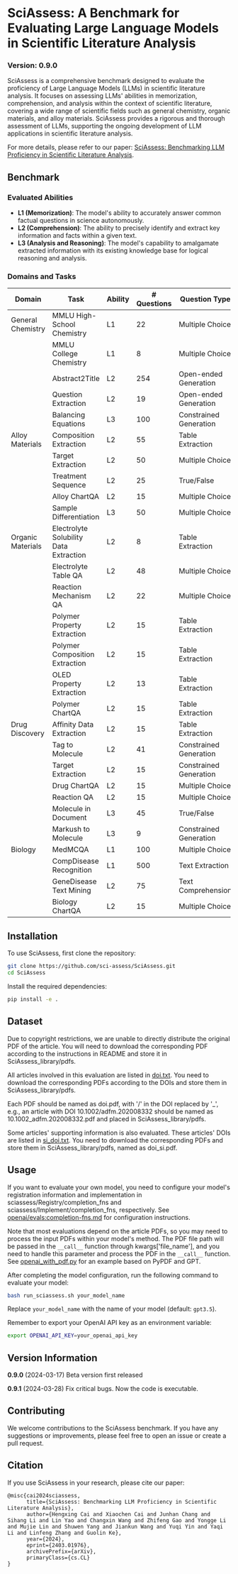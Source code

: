 # SciAssess: A Benchmark for Evaluating Large Language Models in Scientific Literature Analysis

### Version: 0.9.0

SciAssess is a comprehensive benchmark designed to evaluate the proficiency of Large Language Models (LLMs) in scientific literature analysis. It focuses on assessing LLMs' abilities in memorization, comprehension, and analysis within the context of scientific literature, covering a wide range of scientific fields such as general chemistry, organic materials, and alloy materials. SciAssess provides a rigorous and thorough assessment of LLMs, supporting the ongoing development of LLM applications in scientific literature analysis.

For more details, please refer to our paper: [SciAssess: Benchmarking LLM Proficiency in Scientific Literature Analysis](https://arxiv.org/abs/2403.01976).

## Benchmark
### Evaluated Abilities
- **L1 (Memorization)**: The model's ability to accurately answer common factual questions in science autonomously.
- **L2 (Comprehension)**: The ability to precisely identify and extract key information and facts within a given text.
- **L3 (Analysis and Reasoning)**: The model's capability to amalgamate extracted information with its existing knowledge base for logical reasoning and analysis.

### Domains and Tasks
| Domain            | Task                         | Ability | # Questions | Question Type        | Multimodal Content  |
|-------------------|------------------------------|---------|-------------|----------------------|---------------------|
| General Chemistry | MMLU High-School Chemistry   | L1      | 22          | Multiple Choice      |                     |
|                   | MMLU College Chemistry       | L1      | 8           | Multiple Choice      |                     |
|                   | Abstract2Title               | L2      | 254         | Open-ended Generation|                     |
|                   | Question Extraction          | L2      | 19          | Open-ended Generation|                     |
|                   | Balancing Equations          | L3      | 100         | Constrained Generation|                    |
| Alloy Materials   | Composition Extraction       | L2      | 55          | Table Extraction     | Table               |
|                   | Target Extraction            | L2      | 50          | Multiple Choice      |                     |
|                   | Treatment Sequence           | L2      | 25          | True/False           |                     |
|                   | Alloy ChartQA                | L2      | 15          | Multiple Choice      | Chart               |
|                   | Sample Differentiation       | L3      | 50          | Multiple Choice      |                     |
| Organic Materials | Electrolyte Solubility Data Extraction | L2 | 8 | Table Extraction | Table           |
|                   | Electrolyte Table QA         | L2      | 48          | Multiple Choice      | Table               |
|                   | Reaction Mechanism QA        | L2      | 22          | Multiple Choice      | Molecule            |
|                   | Polymer Property Extraction  | L2      | 15          | Table Extraction     | Table               |
|                   | Polymer Composition Extraction | L2    | 15          | Table Extraction     |                     |
|                   | OLED Property Extraction     | L2      | 13          | Table Extraction     | Molecule, Table     |
|                   | Polymer ChartQA              | L2      | 15          | Table Extraction     | Chart               |
| Drug Discovery    | Affinity Data Extraction     | L2      | 15          | Table Extraction     | Molecule, Table     |
|                   | Tag to Molecule              | L2      | 41          | Constrained Generation | Molecule          |
|                   | Target Extraction            | L2      | 15          | Constrained Generation |                    |
|                   | Drug ChartQA                 | L2      | 15          | Multiple Choice      | Chart               |
|                   | Reaction QA                  | L2      | 15          | Multiple Choice      | Reaction            |
|                   | Molecule in Document         | L3      | 45          | True/False           | Molecule            |
|                   | Markush to Molecule          | L3      | 9           | Constrained Generation | Molecule          |
| Biology           | MedMCQA                      | L1      | 100         | Multiple Choice      |                     |
|                   | CompDisease Recognition      | L1      | 500         | Text Extraction      |                     |
|                   | GeneDisease Text Mining      | L2      | 75          | Text Comprehension   |                     |
|                   | Biology ChartQA              | L2      | 15          | Multiple Choice      | Chart               |

## Installation

To use SciAssess, first clone the repository:

```bash
git clone https://github.com/sci-assess/SciAssess.git
cd SciAssess
```

Install the required dependencies:

```bash
pip install -e .
```

## Dataset

Due to copyright restrictions, we are unable to directly distribute the original PDF of the article. You will need to download the corresponding PDF according to the instructions in README and store it in SciAssess_library/pdfs.

All articles involved in this evaluation are listed in [doi.txt](doi.txt). You need to download the corresponding PDFs according to the DOIs and store them in SciAssess_library/pdfs.

Each PDF should be named as doi.pdf, with '/' in the DOI replaced by '_', e.g., an article with DOI 10.1002/adfm.202008332 should be named as 10.1002_adfm.202008332.pdf and placed in SciAssess_library/pdfs.

Some articles' supporting information is also evaluated. These articles' DOIs are listed in [si_doi.txt](si_doi.txt). You need to download the corresponding PDFs and store them in SciAssess_library/pdfs, named as doi_si.pdf.

## Usage

If you want to evaluate your own model, you need to configure your model's registration information and implementation in sciassess/Registry/completion_fns and sciassess/Implement/completion_fns, respectively. See [openai/evals:completion-fns.md](https://github.com/openai/evals/blob/main/docs/completion-fns.md) for configuration instructions.

Note that most evaluations depend on the article PDFs, so you may need to process the input PDFs within your model's method. The PDF file path will be passed in the  `__call__` function through kwargs['file_name'], and you need to handle this parameter and process the PDF in the  `__call__` function. See [openai_with_pdf.py](sciassess/Implement/completion_fns/openai_with_pdf.py) for an example based on PyPDF and GPT.

After completing the model configuration, run the following command to evaluate your model:

```bash
bash run_sciassess.sh your_model_name
```

Replace `your_model_name` with the name of your model (default: `gpt3.5`).

Remember to export your OpenAI API key as an environment variable:

```bash
export OPENAI_API_KEY=your_openai_api_key
```

## Version Information
**0.9.0** (2024-03-17) Beta version first released

**0.9.1** (2024-03-28) Fix critical bugs. Now the code is executable.

## Contributing

We welcome contributions to the SciAssess benchmark. If you have any suggestions or improvements, please feel free to open an issue or create a pull request.

## Citation

If you use SciAssess in your research, please cite our paper:

```
@misc{cai2024sciassess,
      title={SciAssess: Benchmarking LLM Proficiency in Scientific Literature Analysis}, 
      author={Hengxing Cai and Xiaochen Cai and Junhan Chang and Sihang Li and Lin Yao and Changxin Wang and Zhifeng Gao and Yongge Li and Mujie Lin and Shuwen Yang and Jiankun Wang and Yuqi Yin and Yaqi Li and Linfeng Zhang and Guolin Ke},
      year={2024},
      eprint={2403.01976},
      archivePrefix={arXiv},
      primaryClass={cs.CL}
}
```

